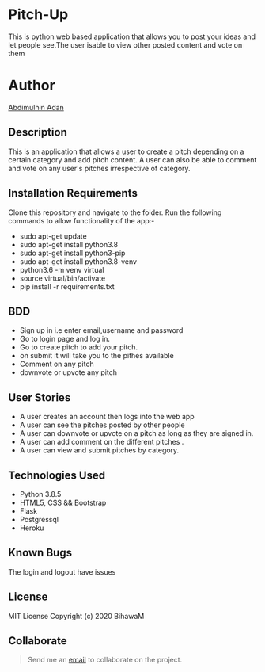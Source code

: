 # Pitch-Up

 This is python web based application that allows you to post your ideas and let people see.The user isable to view other posted content and vote on them



# Author
[Abdimulhin Adan](https://github.com/AbdimulhinYussuf3675)


## Description
  This is an application that allows a user to create a pitch depending on a certain category
  and add pitch content. A user can also be able to comment and vote on any user's pitches irrespective of category.


## Installation Requirements
  Clone this repository and navigate to the folder.
  Run the following commands to allow functionality of the app:-
  * sudo apt-get update
  * sudo apt-get install python3.8
  * sudo apt-get install python3-pip
  * sudo apt-get install python3.8-venv
  * python3.6 -m venv virtual
  * source virtual/bin/activate
  * pip install -r requirements.txt

## BDD
   * Sign up in i.e enter email,username and password
   * Go to login page and log in.
   * Go to create pitch to add your pitch.
   * on submit it will take you to the pithes available
   * Comment on any pitch
   * downvote or upvote any pitch


## User Stories
  * A user creates an account then logs into the web app
  * A user can see the pitches posted by other people
  * A user can  downvote or upvote on a pitch as long as they are signed in.
  * A user can add comment on the different pitches .
  * A user can view and submit pitches by category.

## Technologies Used
  * Python 3.8.5
  * HTML5, CSS && Bootstrap
  * Flask
  * Postgressql
  * Heroku

## Known Bugs
The login and logout have issues

## License
  MIT License
Copyright (c) 2020 BihawaM

## Collaborate
  > Send me an [email](abdimulhin.yussuf@student.moringaschool.com) to collaborate on the project.